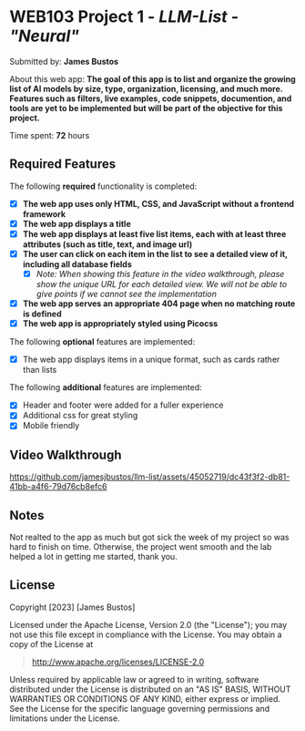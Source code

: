 # WEB103 Project 1 - _LLM-List - "Neural"_

Submitted by: **James Bustos**

About this web app: **The goal of this app is to list and organize the growing list of AI models by size, type, organization, licensing, and much more. Features such as filters, live examples, code snippets, documention, and tools are yet to be implemented but will be part of the objective for this project.**

Time spent: **72** hours

## Required Features

The following **required** functionality is completed:

<!-- Make sure to check off completed functionality below -->

- [x] **The web app uses only HTML, CSS, and JavaScript without a frontend framework**
- [x] **The web app displays a title**
- [x] **The web app displays at least five list items, each with at least three attributes (such as title, text, and image url)**
- [x] **The user can click on each item in the list to see a detailed view of it, including all database fields**
  - [x] _Note: When showing this feature in the video walkthrough, please show the unique URL for each detailed view. We will not be able to give points if we cannot see the implementation_
- [x] **The web app serves an appropriate 404 page when no matching route is defined**
- [x] **The web app is appropriately styled using Picocss**

The following **optional** features are implemented:

- [x] The web app displays items in a unique format, such as cards rather than lists

The following **additional** features are implemented:

- [x] Header and footer were added for a fuller experience
- [x] Additional css for great styling
- [x] Mobile friendly

## Video Walkthrough

https://github.com/jamesjbustos/llm-list/assets/45052719/dc43f3f2-db81-41bb-a4f6-79d76cb8efc6

## Notes

Not realted to the app as much but got sick the week of my project so was hard to finish on time. Otherwise, the project went smooth and the lab helped a lot in getting me started, thank you.

## License

Copyright [2023] [James Bustos]

Licensed under the Apache License, Version 2.0 (the "License"); you may not use this file except in compliance with the License. You may obtain a copy of the License at

> http://www.apache.org/licenses/LICENSE-2.0

Unless required by applicable law or agreed to in writing, software distributed under the License is distributed on an "AS IS" BASIS, WITHOUT WARRANTIES OR CONDITIONS OF ANY KIND, either express or implied. See the License for the specific language governing permissions and limitations under the License.
